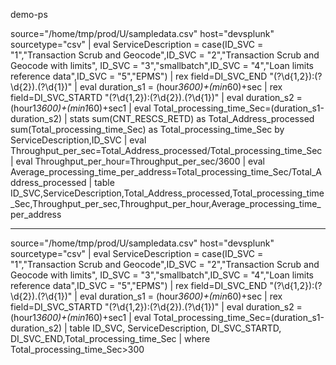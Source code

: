 demo-ps


source="/home/tmp/prod/U/sampledata.csv" host="devsplunk" sourcetype="csv" | eval ServiceDescription = case(ID_SVC = "1","Transaction Scrub and Geocode",ID_SVC = "2","Transaction Scrub and Geocode with limits", ID_SVC = "3","smallbatch",ID_SVC = "4","Loan limits reference data",ID_SVC = "5","EPMS") | rex field=DI_SVC_END "(?<hour>\d{1,2}):(?<min>\d{2}).(?<sec>\d{1})"  | eval duration_s1 = (hour*3600)+(min*60)+sec  |  rex field=DI_SVC_STARTD "(?<hour1>\d{1,2}):(?<min1>\d{2}).(?<sec1>\d{1})" | eval duration_s2 = (hour1*3600)+(min1*60)+sec1 | eval Total_processing_time_Sec=(duration_s1-duration_s2) | stats sum(CNT_RESCS_RETD) as Total_Address_processed sum(Total_processing_time_Sec) as Total_processing_time_Sec by  ServiceDescription,ID_SVC | eval Throughput_per_sec=Total_Address_processed/Total_processing_time_Sec | eval Throughput_per_hour=Throughput_per_sec/3600 | eval Average_processing_time_per_address=Total_processing_time_Sec/Total_Address_processed | table ID_SVC,ServiceDescription,Total_Address_processed,Total_processing_time_Sec,Throughput_per_sec,Throughput_per_hour,Average_processing_time_per_address
  
  
  *************
  
  
  source="/home/tmp/prod/U/sampledata.csv" host="devsplunk" sourcetype="csv" | eval ServiceDescription = case(ID_SVC = "1","Transaction Scrub and Geocode",ID_SVC = "2","Transaction Scrub and Geocode with limits", ID_SVC = "3","smallbatch",ID_SVC = "4","Loan limits reference data",ID_SVC = "5","EPMS") | rex field=DI_SVC_END "(?<hour>\d{1,2}):(?<min>\d{2}).(?<sec>\d{1})"  | eval duration_s1 = (hour*3600)+(min*60)+sec  |  rex field=DI_SVC_STARTD "(?<hour1>\d{1,2}):(?<min1>\d{2}).(?<sec1>\d{1})" | eval duration_s2 = (hour1*3600)+(min1*60)+sec1 | eval Total_processing_time_Sec=(duration_s1-duration_s2) | table ID_SVC, ServiceDescription, DI_SVC_STARTD, DI_SVC_END,Total_processing_time_Sec | where Total_processing_time_Sec>300
